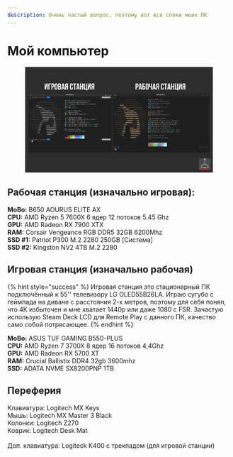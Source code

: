 ```yaml
---
description: Очень частый вопрос, поэтому вот все спеки моих ПК
---
```


# Мой компьютер

<figure><img src="../.gitbook/assets/pc_spec_station_2025.png" alt=""><figcaption></figcaption></figure>

## Рабочая станция (изначально игровая):

**MoBo:** B650 AOURUS ELITE AX\
**CPU:** AMD Ryzen 5 7600X 6 ядер 12 потоков 5.45 Ghz\
**GPU:** AMD Radeon RX 7900 XTX\
**RAM:** Corsair Vengeance RGB DDR5 32GB 6200Mhz\
**SSD #1:** Patriot P300 M.2 2280 250GB \[Система]\
**SSD #2:** Kingston NV2 4TB M.2 2280

## Игровая станция (изначально рабочая)

{% hint style="success" %}
Игровая станция это стационарный ПК подключённый к 55'' телевизору LG OLED55B26LA. Играю сугубо с геймпада на диване с расстояния 2-х метров, поэтому для себя понял, что 4К избыточен и мне хватает 1440p или даже 1080 с FSR. Зачастую использую Steam Deck LCD для Remote Play с данного ПК, качество само собой потрясающее.
{% endhint %}

**MoBo:** ASUS TUF GAMING B550-PLUS\
**CPU:** AMD Ryzen 7 3700X 8 ядер 16 потоков 4,4Ghz\
**GPU:** AMD Radeon RX 5700 XT\
**RAM:** Crucial Ballistix DDR4 32gb 3600mhz\
**SSD:** ADATA NVME SX8200PNP 1TB

## Переферия

Клавиатура: Logitech MX Keys\
Мышь: Logitech MX Master 3 Black\
Колонки: Logitech Z270\
Коврик: Logitech Desk Mat\
\
Доп. клавиатура: Logiteck K400 c трекпадом (для игровой станции)

